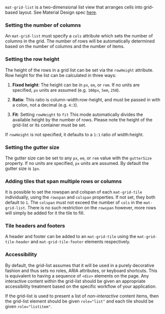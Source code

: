 `mat-grid-list` is a two-dimensional list view that arranges cells into grid-based layout. 
See Material Design spec [here](https://www.google.com/design/spec/components/grid-lists.html).

<!-- example(grid-list-overview) -->

### Setting the number of columns

An `mat-grid-list` must specify a `cols` attribute which sets the number of columns in the grid. The
number of rows will be automatically determined based on the number of columns and the number of
items.

### Setting the row height

The height of the rows in a grid list can be set via the `rowHeight` attribute. Row height for the
list can be calculated in three ways:
                                                                                
1. **Fixed height**: The height can be in `px`, `em`, or `rem`.  If no units are specified, `px` 
units are assumed (e.g. `100px`, `5em`, `250`).
        
2. **Ratio**: This ratio is column-width:row-height, and must be passed in with a colon, not a
decimal (e.g. `4:3`).
        
3. **Fit**:  Setting `rowHeight` to `fit` This mode automatically divides the available height by
the number of rows.  Please note the height of the grid-list or its container must be set.  

If `rowHeight` is not specified, it defaults to a `1:1` ratio of width:height. 

### Setting the gutter size

The gutter size can be set to any `px`, `em`, or `rem` value with the `gutterSize` property.  If no 
units are specified, `px` units are assumed. By default the gutter size is `1px`.

### Adding tiles that span multiple rows or columns

It is possible to set the rowspan and colspan of each `mat-grid-tile` individually, using the
`rowspan` and `colspan` properties. If not set, they both default to `1`. The `colspan` must not
exceed the number of `cols` in the `mat-grid-list`. There is no such restriction on the `rowspan`
however, more rows will simply be added for it the tile to fill.

### Tile headers and footers

A header and footer can be added to an `mat-grid-tile` using the `mat-grid-tile-header` and
`mat-grid-tile-footer` elements respectively.

### Accessibility
By default, the grid-list assumes that it will be used in a purely decorative fashion and thus sets
no roles, ARIA attributes, or keyboard shortcuts. This is equivalent to having a sequence of `<div>`
elements on the page. Any interactive content within the grid-list should be given an appropriate
accessibility treatment based on the specific workflow of your application.

If the grid-list is used to present a list of _non-interactive_ content items, then the grid-list
element should be given `role="list"` and each tile should be given `role="listitem"`.
